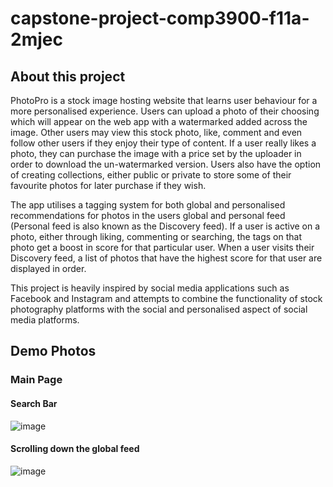 # capstone-project-comp3900-f11a-2mjec

## About this project
PhotoPro is a stock image hosting website that learns user behaviour for a more personalised experience. Users can upload a photo of their choosing which will appear on the web app with a watermarked added across the image. Other users may view this stock photo, like, comment and even follow other users if they enjoy their type of content. If a user really likes a photo, they can purchase the image with a price set by the uploader in order to download the un-watermarked version. Users also have the option of creating collections, either public or private to store some of their favourite photos for later purchase if they wish. 

The app utilises a tagging system for both global and personalised recommendations for photos in the users global and personal feed (Personal feed is also known as the Discovery feed). If a user is active on a photo, either through liking, commenting or searching, the tags on that photo get a boost in score for that particular user. When a user visits their Discovery feed, a list of photos that have the highest score for that user are displayed in order. 

This project is heavily inspired by social media applications such as Facebook and Instagram and attempts to combine the functionality of stock photography platforms with the social and personalised aspect of social media platforms. 


## Demo Photos
### Main Page
#### Search Bar
![image](https://drive.google.com/uc?export=view&id=1HEH49XFIUb4NbsNY2W1_5LJSdhAuA6H8)

#### Scrolling down the global feed 
![image](https://drive.google.com/uc?export=view&id=1kAmNYL9lQhFN6QQVQnJyMvhWFneofxnu)





